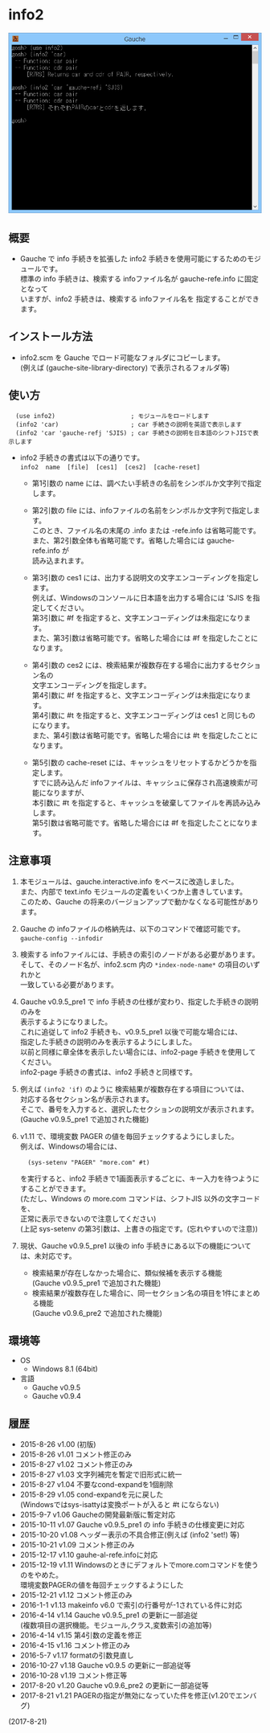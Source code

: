 # info2

![image](image.png)

## 概要
- Gauche で info 手続きを拡張した info2 手続きを使用可能にするためのモジュールです。  
  標準の info 手続きは、検索する infoファイル名が gauche-refe.info に固定となって  
  いますが、info2 手続きは、検索する infoファイル名を 指定することができます。


## インストール方法
- info2.scm を Gauche でロード可能なフォルダにコピーします。  
  (例えば (gauche-site-library-directory) で表示されるフォルダ等)


## 使い方
```
  (use info2)                     ; モジュールをロードします
  (info2 'car)                    ; car 手続きの説明を英語で表示します
  (info2 'car 'gauche-refj 'SJIS) ; car 手続きの説明を日本語のシフトJISで表示します
```
- info2 手続きの書式は以下の通りです。  
  `info2  name  [file]  [ces1]  [ces2]  [cache-reset]`
  - 第1引数の name には、調べたい手続きの名前をシンボルか文字列で指定します。

  - 第2引数の file には、infoファイルの名前をシンボルか文字列で指定します。  
    このとき、ファイル名の末尾の .info または -refe.info は省略可能です。  
    また、第2引数全体も省略可能です。省略した場合には gauche-refe.info が  
    読み込まれます。

  - 第3引数の ces1 には、出力する説明文の文字エンコーディングを指定します。  
    例えば、Windowsのコンソールに日本語を出力する場合には 'SJIS を指定してください。  
    第3引数に #f を指定すると、文字エンコーディングは未指定になります。  
    また、第3引数は省略可能です。省略した場合には #f を指定したことになります。

  - 第4引数の ces2 には、検索結果が複数存在する場合に出力するセクション名の  
    文字エンコーディングを指定します。  
    第4引数に #f を指定すると、文字エンコーディングは未指定になります。  
    第4引数に #t を指定すると、文字エンコーディングは ces1 と同じものになります。  
    また、第4引数は省略可能です。省略した場合には #t を指定したことになります。

  - 第5引数の cache-reset には、キャッシュをリセットするかどうかを指定します。  
    すでに読み込んだ infoファイルは、キャッシュに保存され高速検索が可能になりますが、  
    本引数に #t を指定すると、キャッシュを破棄してファイルを再読み込みします。  
    第5引数は省略可能です。省略した場合には #f を指定したことになります。


## 注意事項
1. 本モジュールは、gauche.interactive.info をベースに改造しました。  
   また、内部で text.info モジュールの定義をいくつか上書きしています。  
   このため、Gauche の将来のバージョンアップで動かなくなる可能性があります。

2. Gauche の infoファイルの格納先は、以下のコマンドで確認可能です。  
   `gauche-config --infodir`

3. 検索する infoファイルには、手続きの索引のノードがある必要があります。  
   そして、そのノード名が、info2.scm 内の `*index-node-name*` の項目のいずれかと  
   一致している必要があります。

4. Gauche v0.9.5_pre1 で info 手続きの仕様が変わり、指定した手続きの説明のみを  
   表示するようになりました。  
   これに追従して info2 手続きも、v0.9.5_pre1 以後で可能な場合には、  
   指定した手続きの説明のみを表示するようにしました。  
   以前と同様に章全体を表示したい場合には、info2-page 手続きを使用してください。  
   info2-page 手続きの書式は、info2 手続きと同様です。

5. 例えば `(info2 'if)` のように 検索結果が複数存在する項目については、  
   対応する各セクション名が表示されます。  
   そこで、番号を入力すると、選択したセクションの説明文が表示されます。  
   (Gauche v0.9.5_pre1 で追加された機能)

6. v1.11 で、環境変数 PAGER の値を毎回チェックするようにしました。  
   例えば、Windowsの場合には、
   ```
     (sys-setenv "PAGER" "more.com" #t)
   ```
   を実行すると、info2 手続きで1画面表示するごとに、キー入力を待つようにすることができます。  
   (ただし、Windows の more.com コマンドは、シフトJIS 以外の文字コードを、  
   正常に表示できないので注意してください)  
   (上記 sys-setenv の第3引数は、上書きの指定です。(忘れやすいので注意))

7. 現状、Gauche v0.9.5_pre1 以後の info 手続きにある以下の機能については、未対応です。
   - 検索結果が存在しなかった場合に、類似候補を表示する機能  
     (Gauche v0.9.5_pre1 で追加された機能)
   - 検索結果が複数存在した場合に、同一セクション名の項目を1件にまとめる機能  
     (Gauche v0.9.6_pre2 で追加された機能)


## 環境等
- OS
  - Windows 8.1 (64bit)
- 言語
  - Gauche v0.9.5
  - Gauche v0.9.4

## 履歴
- 2015-8-26  v1.00 (初版)
- 2015-8-26  v1.01 コメント修正のみ
- 2015-8-27  v1.02 コメント修正のみ
- 2015-8-27  v1.03 文字列補完を暫定で旧形式に統一
- 2015-8-27  v1.04 不要なcond-expandを1個削除
- 2015-8-29  v1.05 cond-expandを元に戻した  
  (Windowsではsys-isattyは変換ポートが入ると #t にならない)
- 2015-9-7   v1.06 Gaucheの開発最新版に暫定対応
- 2015-10-11 v1.07 Gauche v0.9.5_pre1 の info 手続きの仕様変更に対応
- 2015-10-20 v1.08 ヘッダー表示の不具合修正(例えば (info2 'set!) 等)
- 2015-10-21 v1.09 コメント修正のみ
- 2015-12-17 v1.10 gauhe-al-refe.infoに対応
- 2015-12-19 v1.11 Windowsのときにデフォルトでmore.comコマンドを使うのをやめた。  
  環境変数PAGERの値を毎回チェックするようにした
- 2015-12-21 v1.12 コメント修正のみ
- 2016-1-1   v1.13 makeinfo v6.0 で索引の行番号が-1されている件に対応
- 2016-4-14  v1.14 Gauche v0.9.5_pre1 の更新に一部追従  
  (複数項目の選択機能。モジュール,クラス,変数索引の追加等)
- 2016-4-14  v1.15 第4引数の定義を修正
- 2016-4-15  v1.16 コメント修正のみ
- 2016-5-7   v1.17 formatの引数見直し
- 2016-10-27 v1.18 Gauche v0.9.5 の更新に一部追従等
- 2016-10-28 v1.19 コメント修正等
- 2017-8-20  v1.20 Gauche v0.9.6_pre2 の更新に一部追従等
- 2017-8-21  v1.21 PAGERの指定が無効になっていた件を修正(v1.20でエンバグ)


(2017-8-21)

